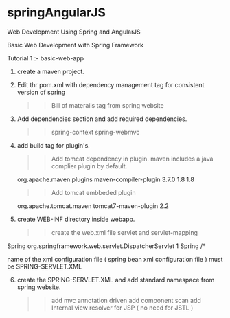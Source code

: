 # springAngularJS
Web Development Using Spring and AngularJS

Basic Web Development with Spring Framework

Tutorial 1 :-
basic-web-app

1) create a maven project.
2) Edit thr pom.xml with dependency management tag for consistent version of spring 
	>> Bill of materails tag from spring website
3) Add dependencies section and add required dependencies.
	>> spring-context
	>> spring-webmvc
	>> 
	
4) add build tag for plugin's.
	>> Add tomcat dependency in plugin. maven includes a java complier plugin by default.
	 <plugin>
        <groupId>org.apache.maven.plugins</groupId>
        <artifactId>maven-compiler-plugin</artifactId>
        <version>3.7.0</version>
        <configuration>
          <source>1.8</source>
          <target>1.8</target>
        </configuration>
     </plugin>
	  
	>> Add tomcat embbeded plugin 
	<plugin>
          <groupId>org.apache.tomcat.maven</groupId>
          <artifactId>tomcat7-maven-plugin</artifactId>
          <version>2.2</version>
    </plugin>

5) create WEB-INF directory inside webapp.
	>> create the web.xml file
	>> servlet and servlet-mapping
		
		  
  <servlet>
  	<servlet-name>Spring</servlet-name>
  	<servlet-class>org.springframework.web.servlet.DispatcherServlet</servlet-class>
  	<load-on-startup>1</load-on-startup>
  </servlet>
  
  <servlet-mapping>
  	<servlet-name>Spring</servlet-name>
  	<url-pattern>/*</url-pattern>
  </servlet-mapping>
  
  
  name of the xml configuration file ( spring bean xml configuration file ) must be SPRING-SERVLET.XML 
  
6) create the SPRING-SERVLET.XML and add standard namespace from spring website.
	>> add mvc annotation driven
	>> add component scan
	>> add Internal view resolver for JSP ( no need for JSTL )	
